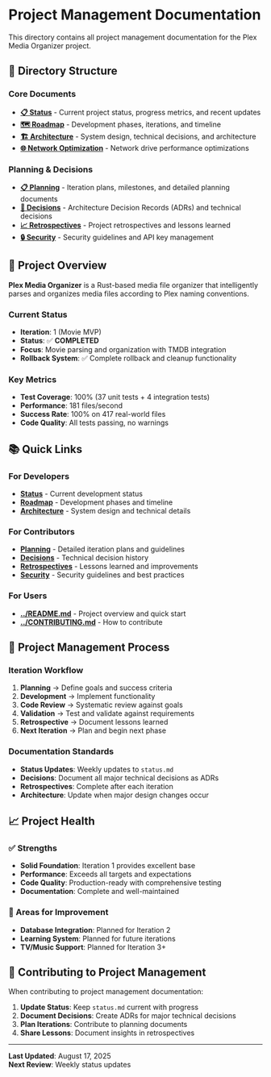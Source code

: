 # Project Management Documentation

This directory contains all project management documentation for the Plex Media Organizer project.

## 📁 Directory Structure

### **Core Documents**
- **[📋 Status](status.md)** - Current project status, progress metrics, and recent updates
- **[🗺️ Roadmap](roadmap.md)** - Development phases, iterations, and timeline
- **[🏗️ Architecture](architecture.md)** - System design, technical decisions, and architecture
- **[🌐 Network Optimization](network-optimization.md)** - Network drive performance optimizations

### **Planning & Decisions**
- **[📋 Planning](planning/)** - Iteration plans, milestones, and detailed planning documents
- **[🎯 Decisions](decisions/)** - Architecture Decision Records (ADRs) and technical decisions
- **[📈 Retrospectives](retrospectives/)** - Project retrospectives and lessons learned
- **[🔒 Security](security.md)** - Security guidelines and API key management

## 🎯 Project Overview

**Plex Media Organizer** is a Rust-based media file organizer that intelligently parses and organizes media files according to Plex naming conventions.

### **Current Status**
- **Iteration**: 1 (Movie MVP)
- **Status**: ✅ **COMPLETED**
- **Focus**: Movie parsing and organization with TMDB integration
- **Rollback System**: ✅ Complete rollback and cleanup functionality

### **Key Metrics**
- **Test Coverage**: 100% (37 unit tests + 4 integration tests)
- **Performance**: 181 files/second
- **Success Rate**: 100% on 417 real-world files
- **Code Quality**: All tests passing, no warnings

## 📚 Quick Links

### **For Developers**
- **[Status](status.md)** - Current development status
- **[Roadmap](roadmap.md)** - Development phases and timeline
- **[Architecture](architecture.md)** - System design and technical details

### **For Contributors**
- **[Planning](planning/)** - Detailed iteration plans and guidelines
- **[Decisions](decisions/)** - Technical decision history
- **[Retrospectives](retrospectives/)** - Lessons learned and improvements
- **[Security](security.md)** - Security guidelines and best practices

### **For Users**
- **[../README.md](../README.md)** - Project overview and quick start
- **[../CONTRIBUTING.md](../CONTRIBUTING.md)** - How to contribute

## 🔄 Project Management Process

### **Iteration Workflow**
1. **Planning** → Define goals and success criteria
2. **Development** → Implement functionality
3. **Code Review** → Systematic review against goals
4. **Validation** → Test and validate against requirements
5. **Retrospective** → Document lessons learned
6. **Next Iteration** → Plan and begin next phase

### **Documentation Standards**
- **Status Updates**: Weekly updates to `status.md`
- **Decisions**: Document all major technical decisions as ADRs
- **Retrospectives**: Complete after each iteration
- **Architecture**: Update when major design changes occur

## 📈 Project Health

### **✅ Strengths**
- **Solid Foundation**: Iteration 1 provides excellent base
- **Performance**: Exceeds all targets and expectations
- **Code Quality**: Production-ready with comprehensive testing
- **Documentation**: Complete and well-maintained

### **🎯 Areas for Improvement**
- **Database Integration**: Planned for Iteration 2
- **Learning System**: Planned for future iterations
- **TV/Music Support**: Planned for Iteration 3+

## 🤝 Contributing to Project Management

When contributing to project management documentation:

1. **Update Status**: Keep `status.md` current with progress
2. **Document Decisions**: Create ADRs for major technical decisions
3. **Plan Iterations**: Contribute to planning documents
4. **Share Lessons**: Document insights in retrospectives

---

**Last Updated**: August 17, 2025  
**Next Review**: Weekly status updates
